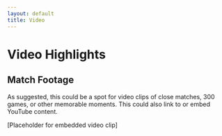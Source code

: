 ```yaml
---
layout: default
title: Video
---
```


<h1>Video Highlights</h1>

<div class="content-card">
    <h2>Match Footage</h2>
    <p>As suggested, this could be a spot for video clips of close matches, 300 games, or other memorable moments. This could also link to or embed YouTube content.</p>
    <div class="placeholder-image">[Placeholder for embedded video clip]</div>
</div>
